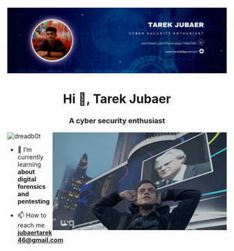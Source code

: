 ![logo](https://github.com/breakroot/breakroot/blob/main/345320686_2545096552310321_3922293024375411248_n.png)
<h1 align="center">Hi 👋, Tarek Jubaer</h1>
<h3 align="center">A cyber security enthusiast</h3>
<img align ="right" alt="coding" width="400" src="https://github.com/dreadb0t/dreadb0t/blob/main/giphy.gif">
<p align="left"> <img src="https://komarev.com/ghpvc/?username=dreadb0t&label=Profile%20views&color=0e75b6&style=flat" alt="dreadb0t" /> </p>

- 🌱 I’m currently learning **about digital forensics and pentesting**

- 📫 How to reach me **jubaertarek46@gmail.com**

